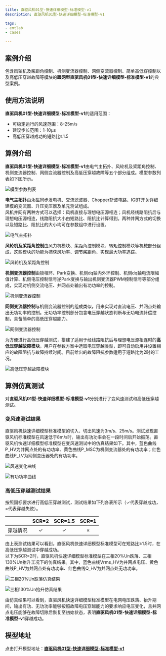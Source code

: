 ```yaml
---
title: 直驱风机01型-快速详细模型-标准模型-v1
description: 直驱风机01型-快速详细模型-标准模型-v1

tags:
- emtlab
- cases

---
```



## 案例介绍

包含风轮机及桨距角控制、机侧变流器控制、网侧变流器控制、简单高低穿控制以及高低压穿越故障等模块的**跟网型直驱风机01型-快速详细模型-标准模型-v1**的典型案例。


## 使用方法说明

**直驱风机01型-快速详细模型-标准模型-v1**的适用范围：  
   + 可稳定运行的风速范围：8-25m/s  
   + 建议步长范围：1-10μs  
   + 高低压穿越成功的短路比≥1.5 

  
## 算例介绍

**直驱风机01型-快速详细模型-标准模型-v1**由电气主拓扑、风轮机及桨距角控制、机侧变流器控制、网侧变流器控制及高低压穿越故障等五个部分组成。模型参数列表如下图所示。  

![模型参数列表](./wtg_pmsg_01-fdm-std-v1b2-parameters.png "模型参数列表")

**电气主拓扑**由永磁同步发电机、交流滤波器、Chopper斩波电路、IGBT开关详细建模的变流器、升压变压器及单元测试组成。  
风机并网有两种方式可以选择：风机直接与理想电压源相连；风机经线路阻抗后与理想电压源相连，线路阻抗大小由短路比、阻抗比计算得到。两种并网方式的切换以及短路比、阻抗比的大小均可在参数组中进行设置。  

![电气主拓扑](./wtg_pmsg_01-fdm-std-v1b2-main.png "电气主拓扑")


**风轮机及桨距角控制**由风力机模块、桨距角控制模块、转矩控制模块等机械部分组成，这些模块的功能为捕获风功率、调节桨距角、实现最大功率追踪。  

![风轮机及桨距角控制](./wtg_pmsg_01-fdm-std-v1b2-mppt.png "风轮机及桨距角控制")


**机侧变流器控制**由锁相环、Park变换、机侧dq轴内外环控制、机侧dq轴电流限幅值计算、机侧电压控制信号逆Park变换与输出机侧变流器PWM控制信号等部分组成，实现对机侧交流电压、并网点处输出有功功率的控制。  

![机侧变流器控制](./wtg_pmsg_01-fdm-std-v1b2-msc.png "机侧变流器控制")


**网侧变流器控制**与机侧变流器控制的组成类似，用来实现对直流电压、并网点处输出无功功率的控制。无功功率控制部分包含电压穿越状态判断与无功电流补偿控制，具备简单的高低压穿越能力。  

![网侧变流器控制](./wtg_pmsg_01-fdm-std-v1b2-gsc.png "网侧变流器控制")

为方便进行高低压穿越测试，搭建了适用于经线路阻抗后与理想电压源相连时的**高低压穿越故障模块**，用户在参数方案中选取电压穿越类型，即可自动启用并设置相应的故障阻抗与故障持续时间。目前给出的故障阻抗参数适用于短路比为2时的工况。  

![高低压穿越故障模块](./wtg_pmsg_01-fdm-std-v1b2-fault.png "高低压穿越故障模块")


## 算例仿真测试

对**直驱风机01型-快速详细模型-标准模型-v1**分别进行了变风速测试和高低压穿越测试。

### 变风速测试结果
直驱风机快速详细模型标准模型的切入、切出风速为3m/s、25m/s。测试发现直驱风机标准模型在风速低于8m/s时，输出有功功率会在一段时间后开始振荡。直驱风机快速详细模型标准模型在变风速测试中的仿真结果如下。其中，蓝色曲线P_HV为并网点处的有功功率、黄色曲线P_MSC为机侧变流器处的有功功率；红色曲线P_LV为网侧变压器处的有功功率。  
  
![风速变化曲线](./wtg_pmsg_01-fdm-std-v1b2-vwind.png "风速变化曲线")  

![有功功率曲线](./wtg_pmsg_01-fdm-std-v1b2-pwind.png "有功功率曲线")

### 高低压穿越测试结果
按照国标要求进行高低压穿越测试，测试结果如下列各表所示（✓代表穿越成功，×代表穿越失败）。  

|          |  SCR=2  |  SCR=1.5  |  SCR=1  |
|:--------:|:-------:|:---------:|:-------:|
|  穿越情况 |    ✓    |    ✓     |   ×     |  

由上表测试结果可以看到，直驱风机快速详细模型标准模型可在短路比≥1.5时，在高低压穿越测试中穿越成功。  
以下为SCR=2时，直驱风机快速详细模型标准模型在三相20%Un跌落、三相130%Un抬升工况下的仿真结果。其中，蓝色曲线Vrms_HV为并网点电压、黄色曲线P_HV为并网点处有功功率、红色曲线Q_HV为并网点处无功功率。  

![三相20%Un跌落仿真结果](./wtg_pmsg_01-fdm-std-v1b2-lvrt.png "三相20%Un跌落仿真结果")  

![三相130%Un抬升仿真结果](./wtg_pmsg_01-fdm-std-v1b2-hvrt.png "三相130%Un抬升仿真结果")

由仿真结果可以看到，直驱风机快速详细模型标准模型在电网电压跌落、抬升期间，输出有功、无功功率能够按照故障电压穿越能力的要求响应电压变化，且并网点电压能够在故障切除后恢复至初始状态，表明**直驱风机01型-快速详细模型-标准模型-v1**穿越成功。  


## 模型地址
点击打开模型地址：[**直驱风机01型-快速详细模型-标准模型-v1**](http://cloudpss-calculate.local.ddns.cloudpss.net/model/open-cloudpss/WTG_PMSG_01-fdm-std-v1b2)  

<!-- 
## 附：修改及调试日志

+ 20241029 修改PI
+ 20241114 调试，修改相关参数及设置进行测试
+ 20241203 修改主拓扑相关元件
+ 20241211 修改滤波支路参数以及其他内容
+ 20241213 修改Park变换与Park逆变换q轴方向
+ 20241217 修改网侧vq1ref控制符号
+ 20241219 修改WindTurbine的功率输入
+ 20241220 整理参数，参数标准化
+ 20241223 整理模型
+ 20241225 参数标准化校验，模型优化，形成`WTG_PMSG_01-fdm-std-v1a20241225`
    + 修改了部分图纸及其超链接命名和位置，调整了连线位置
    + 修改PLL频率基值，原为60
    + 删除机侧网侧电流表，由电感量测电流
    + 删除BRK_LV信号，由DBlk控制
    + 修改基值命名，Vacmax、Iacmax，0.816497=sqrt(2/3)，已替换
    + 删除Chopper电路里电流表、改由电阻量测Ichpr_DC，Rchpr_DC为定值，改为使用全局变量参数
    + 删除WindSpeed信号，与Vwind重复
    + 全局变量中的参数移入到参数列表中，补充完善参数组及各参数的详细定义并校验
+ 20241226 优化模型，删除机侧DBlk_MSC信号与Ppu_MSC的比较选择，删除网侧DBlk_GSC信号与Edc_pu_GSC的比较选择
+ 20241231 优化模型，在机侧Id/Iq电流限制部分增加解环，在网侧Id/Iq电流限制部分增加解环
+ 20250110 优化模型，在PMSG - 风轮机及桨距角控制新增查表法的风力机模型
+ 20250310 
    + 根据标准模型规范修改相关描述
    + 设置风机高/低穿电压阈值和并网点电压为用户可调参数
    + 增加启动时序参数组
+ 20250321 
    + 在并网处加入由短路比和阻抗比计算得到的线路阻抗
    + 提供风机直接与理想电压源相连，经线路阻抗与理想电压源相连两种并网方式
    + 加入高低穿故障测试模块
+ 20250326 
    + 优化高低穿故障测试模块，给定SCR=2时进行高低穿测试时的故障阻抗、电容大小
    + 优化风轮机及桨距角控制模块布局
+ 20250703 更新模型版本为v1b2，更新内容如下：
    + 修改直流电容的初始电压为直流电压基准值
    + 模型描述修改为markdown格式
    + 删去不必要的电流表
    + 优化变量名和模型布局
+ 20250725 
  + 替换二阶传递函数模块
  + 修改电流方向和坐标变化，统一注入电网为正
  + 调整变流器控制中d轴电流、q轴电流与输出有功、无功功率方向一致
 
-->
